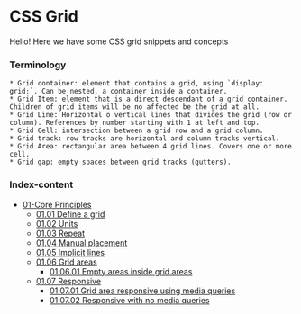 # CSS Grid

Hello! Here we have some CSS grid snippets and concepts

### Terminology

    * Grid container: element that contains a grid, using `display: grid;`. Can be nested, a container inside a container.
    * Grid Item: element that is a direct descendant of a grid container. Children of grid items will be no affected be the grid at all.
    * Grid Line: Horizontal o vertical lines that divides the grid (row or column). References by number starting with 1 at left and top.    
    * Grid Cell: intersection between a grid row and a grid column.
    * Grid track: row tracks are horizontal and column tracks vertical.
    * Grid Area: rectangular area between 4 grid lines. Covers one or more cell.
    * Grid gap: empty spaces between grid tracks (gutters).

### Index-content

* [01-Core Principles]() 
   * [01.01 Define a grid](https://github.com/mjbeli/WebDevelopment/tree/master/CSS%20grid/Core%20Principles#0101-define-a-grid)  
   * [01.02 Units](https://github.com/mjbeli/WebDevelopment/tree/master/CSS%20grid/Core%20Principles#0102-units)  
   * [01.03 Repeat](https://github.com/mjbeli/WebDevelopment/tree/master/CSS%20grid/Core%20Principles#0103-repeat)  
   * [01.04 Manual placement](https://github.com/mjbeli/WebDevelopment/tree/master/CSS%20grid/Core%20Principles#0104-manual-placement)  
   * [01.05 Implicit lines](https://github.com/mjbeli/WebDevelopment/tree/master/CSS%20grid/Core%20Principles#0105-implicit-lines)  
   * [01.06 Grid areas](https://github.com/mjbeli/WebDevelopment/tree/master/CSS%20grid/Core%20Principles#0106-grid-areas)  
       * [01.06.01 Empty areas inside grid areas](https://github.com/mjbeli/WebDevelopment/tree/master/CSS%20grid/Core%20Principles#010601-empty-areas-inside-grid-areas)
   * [01.07 Responsive](https://github.com/mjbeli/WebDevelopment/tree/master/CSS%20grid/Core%20Principles#0107-responsive)  
       * [01.07.01 Grid area responsive using media queries](https://github.com/mjbeli/WebDevelopment/tree/master/CSS%20grid/Core%20Principles#010701-grid-area-responsive-using-media-queries)
       * [01.07.02 Responsive with no media queries](https://github.com/mjbeli/WebDevelopment/tree/master/CSS%20grid/Core%20Principles#010702-responsive-with-no-media-queries)


